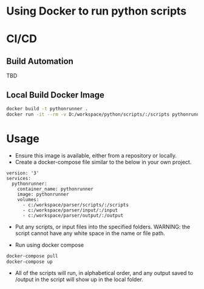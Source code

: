 # Using Docker to run python scripts

# CI/CD

## Build Automation

TBD

## Local Build Docker Image

```bash
docker build -t pythonrunner .
docker run -it --rm -v D:/workspace/python/scripts/:/scripts pythonrunner
```

# Usage

* Ensure this image is available, either from a repository or locally.
* Create a docker-compose file similar to the below in your own project.

```
version: '3'
services:
  pythonrunner:
    container_name: pythonrunner
    image: pythonrunner
    volumes:
      - c:/workspace/parser/scripts/:/scripts
      - c:/workspace/parser/input/:/input
      - c:/workspace/parser/output/:/output
```

* Put any scripts, or input files into the specified folders. WARNING: the script cannot have any white space in the name or file path.

* Run using docker compose

```bash
docker-compose pull
docker-compose up
```

* All of the scripts will run, in alphabetical order, and any output saved to /output in the script will show up in the local folder.